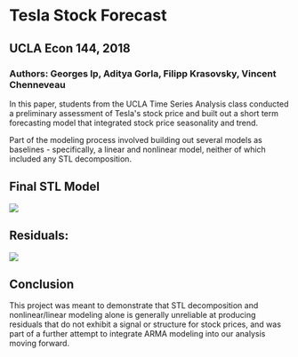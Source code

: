 # Tesla Stock Forecast 
## UCLA Econ 144, 2018

### Authors: Georges Ip, Aditya Gorla, Filipp Krasovsky, Vincent Chenneveau

In this paper, students from the UCLA Time Series Analysis class conducted a preliminary assessment of Tesla's stock price and built out a short term forecasting model that integrated stock price seasonality and trend.

Part of the modeling process involved building out several models as baselines - specifically, a linear and nonlinear model, neither of which included any STL decomposition.

<h2><b>Final STL Model </b></h2>
<img src=https://user-images.githubusercontent.com/36943200/166328411-cadcb418-48b3-460b-8da2-7affa5778fd0.png>

<h2> Residuals: </h2>
<img src=https://user-images.githubusercontent.com/36943200/166329246-adf032b2-d857-401f-9327-42c07f324647.png>

<h2><b>Conclusion</b></h2>
<p>This project was meant to demonstrate that STL decomposition and nonlinear/linear modeling alone is generally unreliable at producing residuals that do not exhibit a signal or structure for stock prices, and was part of a further attempt to integrate ARMA modeling into our analysis moving forward.</p>
